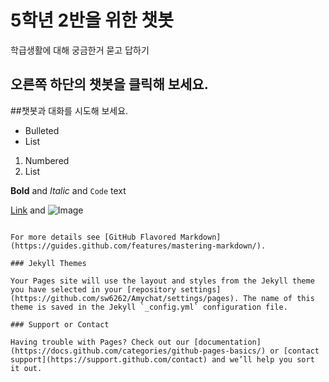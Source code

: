 # 5학년 2반을 위한 챗봇
 학급생활에 대해 궁금한거 묻고 답하기

## 오른쪽 하단의 챗봇을 클릭해 보세요.
##챗봇과 대화를 시도해 보세요.


- Bulleted
- List

1. Numbered
2. List

**Bold** and _Italic_ and `Code` text

[Link](url) and ![Image](src)
```

For more details see [GitHub Flavored Markdown](https://guides.github.com/features/mastering-markdown/).

### Jekyll Themes

Your Pages site will use the layout and styles from the Jekyll theme you have selected in your [repository settings](https://github.com/sw6262/Amychat/settings/pages). The name of this theme is saved in the Jekyll `_config.yml` configuration file.

### Support or Contact

Having trouble with Pages? Check out our [documentation](https://docs.github.com/categories/github-pages-basics/) or [contact support](https://support.github.com/contact) and we’ll help you sort it out.
